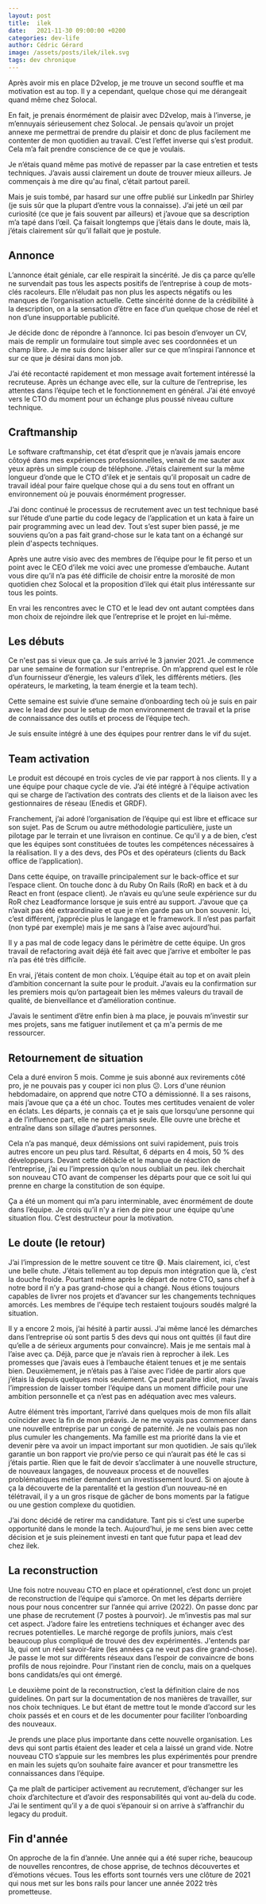 ```yaml
---
layout: post
title:  ilek
date:   2021-11-30 09:00:00 +0200
categories: dev-life
author: Cédric Gérard
image: /assets/posts/ilek/ilek.svg
tags: dev chronique
---
```


Après avoir mis en place D2velop, je me trouve un second souffle et ma motivation est au top. Il y a cependant, quelque chose qui me dérangeait quand même chez Solocal.

En fait, je prenais énormément de plaisir avec D2velop, mais à l’inverse, je m’ennuyais sérieusement chez Solocal. Je pensais qu’avoir un projet annexe me permettrai de prendre du plaisir et donc de plus facilement me contenter de mon quotidien au travail. C’est l’effet inverse qui s’est produit. Cela m’a fait prendre conscience de ce que je voulais.

Je n’étais quand même pas motivé de repasser par la case entretien et tests techniques. J’avais aussi clairement un doute de trouver mieux ailleurs. Je commençais à me dire qu'au final, c’était partout pareil.

Mais je suis tombé, par hasard sur une offre publié sur LinkedIn par Shirley (je suis sûr que la plupart d’entre vous la connaisse). J’ai jeté un œil par curiosité (ce que je fais souvent par ailleurs) et j’avoue que sa description m’a tapé dans l’œil. Ça faisait longtemps que j’étais dans le doute, mais là, j’étais clairement sûr qu’il fallait que je postule.

## Annonce

L’annonce était géniale, car elle respirait la sincérité. Je dis ça parce qu’elle ne survendait pas tous les aspects positifs de l’entreprise à coup de mots-clés racoleurs. Elle n’éludait pas non plus les aspects négatifs ou les manques de l’organisation actuelle. Cette sincérité donne de la crédibilité à la description, on a la sensation d’être en face d’un quelque chose de réel et non d’une insupportable publicité.

Je décide donc de répondre à l’annonce. Ici pas besoin d’envoyer un CV, mais de remplir un formulaire tout simple avec ses coordonnées et un champ libre. Je me suis donc laisser aller sur ce que m’inspirai l’annonce et sur ce que je désirai dans mon job.

J’ai été recontacté rapidement et mon message avait fortement intéressé la recruteuse. Après un échange avec elle, sur la culture de l’entreprise, les attentes dans l’équipe tech et le fonctionnement en général. J’ai été envoyé vers le CTO du moment pour un échange plus poussé niveau culture technique.

## Craftmanship

Le software craftmanship, cet état d’esprit que je n’avais jamais encore côtoyé dans mes expériences professionnelles, venait de me sauter aux yeux après un simple coup de téléphone. J’étais clairement sur la même longueur d’onde que le CTO d’ilek et je sentais qu’il proposait un cadre de travail idéal pour faire quelque chose qui a du sens tout en offrant un environnement où je pouvais énormément progresser.

J’ai donc continué le processus de recrutement avec un test technique basé sur l’étude d’une partie du code legacy de l’application et un kata à faire un pair programming avec un lead dev. Tout s’est super bien passé, je me souviens qu’on a pas fait grand-chose sur le kata tant on a échangé sur plein d'aspects techniques.

Après une autre visio avec des membres de l’équipe pour le fit perso et un point avec le CEO d’ilek me voici avec une promesse d’embauche. Autant vous dire qu’il n’a pas été difficile de choisir entre la morosité de mon quotidien chez Solocal et la proposition d’ilek qui était plus intéressante sur tous les points.

En vrai les rencontres avec le CTO et le lead dev ont autant comptées dans mon choix de rejoindre ilek que l’entreprise et le projet en lui-même.

## Les débuts

Ce n'est pas si vieux que ça. Je suis arrivé le 3 janvier 2021. Je commence par une semaine de formation sur l'entreprise. On m’apprend quel est le rôle d’un fournisseur d’énergie, les valeurs d’ilek, les différents métiers. (les opérateurs, le marketing, la team énergie et la team tech).

Cette semaine est suivie d’une semaine d’onboarding tech où je suis en pair avec le lead dev pour le setup de mon environnement de travail et la prise de connaissance des outils et process de l’équipe tech.

Je suis ensuite intégré à une des équipes pour rentrer dans le vif du sujet.

## Team activation

Le produit est découpé en trois cycles de vie par rapport à nos clients. Il y a une équipe pour chaque cycle de vie. J’ai été intégré à l'équipe activation qui se charge de l’activation des contrats des clients et de la liaison avec les gestionnaires de réseau (Enedis et GRDF).

Franchement, j’ai adoré l’organisation de l’équipe qui est libre et efficace sur son sujet. Pas de Scrum ou autre méthodologie particulière, juste un pilotage par le terrain et une livraison en continue. Ce qu'il y a de bien, c’est que les équipes sont constituées de toutes les compétences nécessaires à la réalisation. Il y a des devs, des POs et des opérateurs (clients du Back office de l’application).

Dans cette équipe, on travaille principalement sur le back-office et sur l’espace client. On touche donc à du Ruby On Rails (RoR) en back et à du React en front (espace client). Je n’avais eu qu’une seule expérience sur du RoR chez Leadformance lorsque je suis entré au support. J’avoue que ça n’avait pas été extraordinaire et que je n’en garde pas un bon souvenir. Ici, c’est différent, j’apprécie plus le langage et le framework. Il n’est pas parfait (non typé par exemple) mais je me sans à l’aise avec aujourd’hui.

Il y a pas mal de code legacy dans le périmètre de cette équipe. Un gros travail de refactoring avait déjà été fait avec que j’arrive et emboîter le pas n’a pas été très difficile.

En vrai, j’étais content de mon choix. L’équipe était au top et on avait plein d’ambition concernant la suite pour le produit. J’avais eu la confirmation sur les premiers mois qu’on partageait bien les mêmes valeurs du travail de qualité, de bienveillance et d’amélioration continue.

J’avais le sentiment d’être enfin bien à ma place, je pouvais m’investir sur mes projets, sans me fatiguer inutilement et ça m'a permis de me ressourcer.

## Retournement de situation

Cela a duré environ 5 mois. Comme je suis abonné aux revirements côté pro, je ne pouvais pas y couper ici non plus 😕. Lors d'une réunion hebdomadaire, on apprend que notre CTO a démissionné. Il a ses raisons, mais j’avoue que ça a été un choc. Toutes mes certitudes venaient de voler en éclats. Les départs, je connais ça et je sais que lorsqu’une personne qui a de l’influence part, elle ne part jamais seule. Elle ouvre une brèche et entraîne dans son sillage d’autres personnes.

Cela n’a pas manqué, deux démissions ont suivi rapidement, puis trois autres encore un peu plus tard. Résultat, 6 départs en 4 mois, 50 % des développeurs. Devant cette débâcle et le manque de réaction de l’entreprise, j’ai eu l’impression qu’on nous oubliait un peu. ilek cherchait son nouveau CTO avant de compenser les départs pour que ce soit lui qui prenne en charge la constitution de son équipe.

Ça a été un moment qui m’a paru interminable, avec énormément de doute dans l’équipe. Je crois qu’il n'y a rien de pire pour une équipe qu’une situation flou. C’est destructeur pour la motivation.

## Le doute (le retour)

J’ai l’impression de le mettre souvent ce titre 😅. Mais clairement, ici, c’est une belle chute. J’étais tellement au top depuis mon intégration que là, c’est la douche froide. Pourtant même après le départ de notre CTO, sans chef à notre bord il n’y a pas grand-chose qui a changé. Nous étions toujours capables de livrer nos projets et d’avancer sur les changements techniques amorcés. Les membres de l'équipe tech restaient toujours soudés malgré la situation.

Il y a encore 2 mois, j’ai hésité à partir aussi. J’ai même lancé les démarches dans l’entreprise où sont partis 5 des devs qui nous ont quittés (il faut dire qu’elle a de sérieux arguments pour convaincre). Mais je me sentais mal à l’aise avec ça. Déjà, parce que je n’avais rien à reprocher à ilek. Les promesses que j’avais eues à l’embauche étaient tenues et je me sentais bien. Deuxièmement, je n’étais pas à l’aise avec l’idée de partir alors que j’étais là depuis quelques mois seulement. Ça peut paraître idiot, mais j’avais l’impression de laisser tomber l’équipe dans un moment difficile pour une ambition personnelle et ça n’est pas en adéquation avec mes valeurs.

Autre élément très important, l’arrivé dans quelques mois de mon fils allait coïncider avec la fin de mon préavis. Je ne me voyais pas commencer dans une nouvelle entreprise par un congé de paternité. Je ne voulais pas non plus cumuler les changements. Ma famille est ma priorité dans la vie et devenir père va avoir un impact important sur mon quotidien. Je sais qu’ilek garantie un bon rapport vie pro/vie perso ce qui n’aurait pas été le cas si j’étais partie. Rien que le fait de devoir s’acclimater à une nouvelle structure, de nouveaux langages, de nouveaux process et de nouvelles problématiques métier demandent un investissement lourd. Si on ajoute à ça la découverte de la parentalité et la gestion d’un nouveau-né en télétravail, il y a un gros risque de gâcher de bons moments par la fatigue ou une gestion complexe du quotidien.

J’ai donc décidé de retirer ma candidature. Tant pis si c’est une superbe opportunité dans le monde la tech. Aujourd’hui, je me sens bien avec cette décision et je suis pleinement investi en tant que futur papa et lead dev chez ilek.

## La reconstruction

Une fois notre nouveau CTO en place et opérationnel, c’est donc un projet de reconstruction de l’équipe qui s’amorce. On met les départs derrière nous pour nous concentrer sur l’année qui arrive (2022). On passe donc par une phase de recrutement (7 postes à pourvoir). Je m’investis pas mal sur cet aspect. J’adore faire les entretiens techniques et échanger avec des recrues potentielles. Le marché regorge de profils juniors, mais c’est beaucoup plus compliqué de trouvé des dev expérimentés. J'entends par là, qui ont un réel savoir-faire (les années ça ne veut pas dire grand-chose). Je passe le mot sur différents réseaux dans l’espoir de convaincre de bons profils de nous rejoindre. Pour l’instant rien de conclu, mais on a quelques bons candidats/es qui ont émergé.

Le deuxième point de la reconstruction, c’est la définition claire de nos guidelines. On part sur la documentation de nos manières de travailler, sur nos choix techniques. Le but étant de mettre tout le monde d’accord sur les choix passés et en cours et de les documenter pour faciliter l’onboarding des nouveaux.

Je prends une place plus importante dans cette nouvelle organisation. Les devs qui sont partis étaient des leader et cela a laissé un grand vide. Notre nouveau CTO s’appuie sur les membres les plus expérimentés pour prendre en main les sujets qu’on souhaite faire avancer et pour transmettre les connaissances dans l’équipe.

Ça me plaît de participer activement au recrutement, d’échanger sur les choix d’architecture et d’avoir des responsabilités qui vont au-delà du code. J’ai le sentiment qu’il y a de quoi s’épanouir si on arrive à s’affranchir du legacy du produit.

## Fin d'année

On approche de la fin d’année. Une année qui a été super riche, beaucoup de nouvelles rencontres, de chose apprise, de technos découvertes et d’émotions vécues. Tous les efforts sont tournés vers une clôture de 2021 qui nous met sur les bons rails pour lancer une année 2022 très prometteuse.
